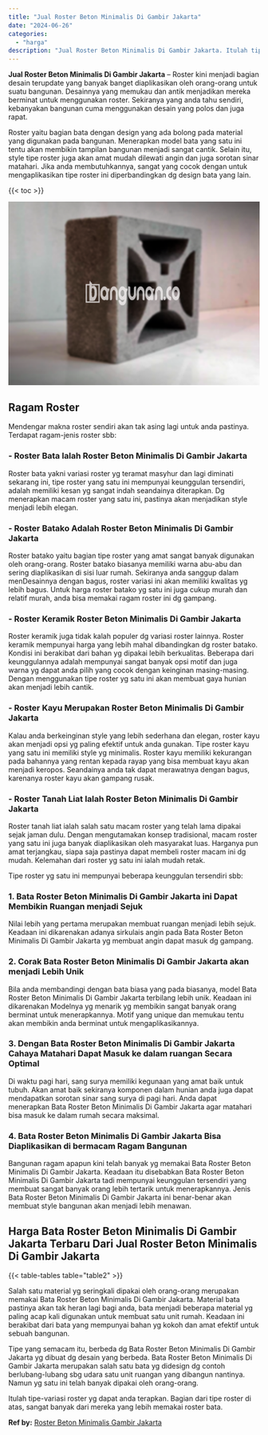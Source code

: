 ```yaml
---
title: "Jual Roster Beton Minimalis Di Gambir Jakarta"
date: "2024-06-26"
categories: 
  - "harga"
description: "Jual Roster Beton Minimalis Di Gambir Jakarta. Itulah tipe-variasi roster yg dapat anda terapkan. Bagian dari tipe roster di atas, sangat banyak dari mereka..."
---
```


**Jual Roster Beton Minimalis Di Gambir Jakarta** – Roster kini menjadi bagian desain terupdate yang banyak banget diaplikasikan oleh orang-orang untuk suatu bangunan. Desainnya yang memukau dan antik menjadikan mereka berminat untuk menggunakan roster. Sekiranya yang anda tahu sendiri, kebanyakan bangunan cuma menggunakan desain yang polos dan juga rapat.

Roster yaitu bagian bata dengan design yang ada bolong pada material yang digunakan pada bangunan. Menerapkan model bata yang satu ini tentu akan membikin tampilan bangunan menjadi sangat cantik. Selain itu, style tipe roster juga akan amat mudah dilewati angin dan juga sorotan sinar matahari. Jika anda membutuhkannya, sangat yang cocok dengan untuk mengaplikasikan tipe roster ini diperbandingkan dg design bata yang lain.

{{< toc >}}

![Jual Roster Beton Minimalis Di Gambir Jakarta](/images/bata-roster-minimalis-25.png)

## Ragam Roster

Mendengar makna roster sendiri akan tak asing lagi untuk anda pastinya. Terdapat ragam-jenis roster sbb:

### \- Roster Bata Ialah Roster Beton Minimalis Di Gambir Jakarta

Roster bata yakni variasi roster yg teramat masyhur dan lagi diminati sekarang ini, tipe roster yang satu ini mempunyai keunggulan tersendiri, adalah memiliki kesan yg sangat indah seandainya diterapkan. Dg menerapkan macam roster yang satu ini, pastinya akan menjadikan style menjadi lebih elegan.

### \- Roster Batako Adalah Roster Beton Minimalis Di Gambir Jakarta

Roster batako yaitu bagian tipe roster yang amat sangat banyak digunakan oleh orang-orang. Roster batako biasanya memiliki warna abu-abu dan sering diaplikasikan di sisi luar rumah. Sekiranya anda sanggup dalam menDesainnya dengan bagus, roster variasi ini akan memiliki kwalitas yg lebih bagus. Untuk harga roster batako yg satu ini juga cukup murah dan relatif murah, anda bisa memakai ragam roster ini dg gampang.

### \- Roster Keramik Roster Beton Minimalis Di Gambir Jakarta

Roster keramik juga tidak kalah populer dg variasi roster lainnya. Roster keramik mempunyai harga yang lebih mahal dibandingkan dg roster batako. Kondisi ini berakibat dari bahan yg dipakai lebih berkualitas. Beberapa dari keunggulannya adalah mempunyai sangat banyak opsi motif dan juga warna yg dapat anda pilih yang cocok dengan keinginan masing-masing. Dengan menggunakan tipe roster yg satu ini akan membuat gaya hunian akan menjadi lebih cantik.

### \- Roster Kayu Merupakan Roster Beton Minimalis Di Gambir Jakarta

Kalau anda berkeinginan style yang lebih sederhana dan elegan, roster kayu akan menjadi opsi yg paling efektif untuk anda gunakan. Tipe roster kayu yang satu ini memiliki style yg minimalis. Roster kayu memiliki kekurangan pada bahannya yang rentan kepada rayap yang bisa membuat kayu akan menjadi keropos. Seandainya anda tak dapat merawatnya dengan bagus, karenanya roster kayu akan gampang rusak.

### \- Roster Tanah Liat Ialah Roster Beton Minimalis Di Gambir Jakarta

Roster tanah liat ialah salah satu macam roster yang telah lama dipakai sejak jaman dulu. Dengan mengutamakan konsep tradisional, macam roster yang satu ini juga banyak diaplikasikan oleh masyarakat luas. Harganya pun amat terjangkau, siapa saja pastinya dapat membeli roster macam ini dg mudah. Kelemahan dari roster yg satu ini ialah mudah retak.

Tipe roster yg satu ini mempunyai beberapa keunggulan tersendiri sbb:

### 1\. Bata Roster Beton Minimalis Di Gambir Jakarta ini Dapat Membikin Ruangan menjadi Sejuk

Nilai lebih yang pertama merupakan membuat ruangan menjadi lebih sejuk. Keadaan ini dikarenakan adanya sirkulais angin pada Bata Roster Beton Minimalis Di Gambir Jakarta yg membuat angin dapat masuk dg gampang.

### 2\. Corak Bata Roster Beton Minimalis Di Gambir Jakarta akan menjadi Lebih Unik

Bila anda membandingi dengan bata biasa yang pada biasanya, model Bata Roster Beton Minimalis Di Gambir Jakarta terbilang lebih unik. Keadaan ini dikarenakan Modelnya yg menarik yg membikin sangat banyak orang berminat untuk menerapkannya. Motif yang unique dan memukau tentu akan membikin anda berminat untuk mengaplikasikannya.

### 3\. Dengan Bata Roster Beton Minimalis Di Gambir Jakarta Cahaya Matahari Dapat Masuk ke dalam ruangan Secara Optimal

Di waktu pagi hari, sang surya memiliki kegunaan yang amat baik untuk tubuh. Akan amat baik sekiranya komponen dalam hunian anda juga dapat mendapatkan sorotan sinar sang surya di pagi hari. Anda dapat menerapkan Bata Roster Beton Minimalis Di Gambir Jakarta agar matahari bisa masuk ke dalam rumah secara maksimal.

### 4\. Bata Roster Beton Minimalis Di Gambir Jakarta Bisa Diaplikasikan di bermacam Ragam Bangunan

Bangunan ragam apapun kini telah banyak yg memakai Bata Roster Beton Minimalis Di Gambir Jakarta. Keadaan itu disebabkan Bata Roster Beton Minimalis Di Gambir Jakarta tadi mempunyai keunggulan tersendiri yang membuat sangat banyak orang lebih tertarik untuk menerapkannya. Jenis Bata Roster Beton Minimalis Di Gambir Jakarta ini benar-benar akan membuat style bangunan akan menjadi lebih menawan.

## Harga Bata Roster Beton Minimalis Di Gambir Jakarta Terbaru Dari Jual Roster Beton Minimalis Di Gambir Jakarta

{{< table-tables table="table2" >}}

Salah satu material yg seringkali dipakai oleh orang-orang merupakan memakai Bata Roster Beton Minimalis Di Gambir Jakarta. Material bata pastinya akan tak heran lagi bagi anda, bata menjadi beberapa material yg paling acap kali digunakan untuk membuat satu unit rumah. Keadaan ini berakibat dari bata yang mempunyai bahan yg kokoh dan amat efektif untuk sebuah bangunan.

Tipe yang semacam itu, berbeda dg Bata Roster Beton Minimalis Di Gambir Jakarta yg dibuat dg desain yang berbeda. Bata Roster Beton Minimalis Di Gambir Jakarta merupakan salah satu bata yg didesign dg contoh berlubang-lubang sbg udara satu unit ruangan yang dibangun nantinya. Namun yg satu ini telah banyak dipakai oleh orang-orang.

Itulah tipe-variasi roster yg dapat anda terapkan. Bagian dari tipe roster di atas, sangat banyak dari mereka yang lebih memakai roster bata.

**Ref by:** [Roster Beton Minimalis Gambir Jakarta](https://id.wikipedia.org/wiki/Roster)
